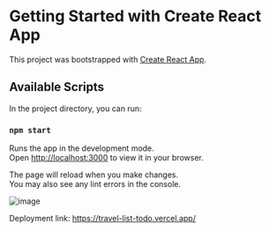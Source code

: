 # Getting Started with Create React App

This project was bootstrapped with [Create React App](https://github.com/facebook/create-react-app).

## Available Scripts

In the project directory, you can run:

### `npm start`

Runs the app in the development mode.\
Open [http://localhost:3000](http://localhost:3000) to view it in your browser.

The page will reload when you make changes.\
You may also see any lint errors in the console.

![image](https://github.com/raja327/travel-list-todo/assets/57476735/2572ab8d-d4a1-40b1-9d37-4d41b6f09080)


Deployment link:
https://travel-list-todo.vercel.app/
